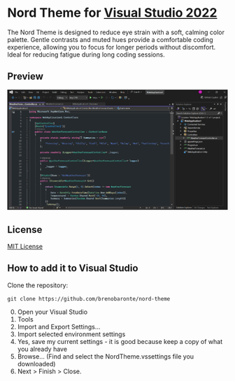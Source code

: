 # Nord Theme for [Visual Studio 2022](http://visualstudio.com)

The Nord Theme is designed to reduce eye strain with a soft, calming color palette. Gentle contrasts and muted hues provide a comfortable coding experience, allowing you to focus for longer periods without discomfort. Ideal for reducing fatigue during long coding sessions.

## Preview 

![Nord Theme Preview Image](nordtheme-preview.png)

## License

[MIT License](./LICENSE)

## How to add it to Visual Studio

Clone the repository:

    git clone https://github.com/brenobaronte/nord-theme


0. Open your Visual Studio
1. Tools
2. Import and Export Settings...
3. Import selected environment settings
4. Yes, save my current settings - it is good because keep a copy of what you already have
5. Browse... (Find and select the NordTheme.vssettings file you downloaded)
6. Next > Finish > Close.